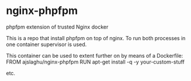 nginx-phpfpm
============

phpfpm extension of trusted Nginx docker

This is a repo that install phpfpm on top of nginx.
To run both processes in one container supervisor is used.

This container can be used to extent further on by means of a Dockerfile:
FROM ajslaghu/nginx-phpfpm
RUN apt-get install -q -y your-custom-stuff

etc.
